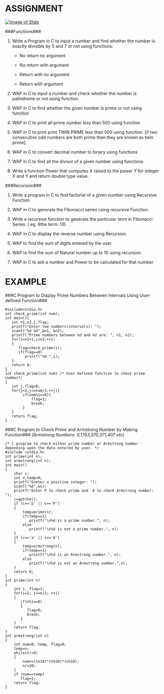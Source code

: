 ASSIGNMENT
========================================================

[![Image of Slide](http://image.slidesharecdn.com/functions-160229095817/95/unit-7-functions-1-638.jpg?cb=1456764314)](http://www.slideshare.net/AshimLamichhane/unit-7-functions)

###Functions###
1. Write a Program in C to input a number and find whether the number is exactly divisible by 5 and 7 or not using functions: 
	+	No return no argument 

	+	No return with argument 

	+	Return with no argument 

	+	Return with argument 

2.	WAP in C to input a number and check whether the number is palindrome or not using function.
3.	WAP in C to find whether the given number is prime or not using function
4.	WAP in C to print all prime number less than 500 using function
5.	WAP in C to print print TWIN PRIME less than 500 using function. [if two consecutive odd numbers are both prime then they are known as twin prime].
6.	WAP in C to convert decimal number to binary using functions
7.	WAP in C to find all the divisor of a given number using functions
8.	Write a function Power that computes X raised to the power Y for integer X and Y and return double type value.


###Recursion###
1.	Write a program in C to find factorial of a given number using Recursive Function
2.	WAP in C to generate the Fibonacci series using recursive Function. 
3.	Write a recursive function to generate the particular term in Fibonacci Series. ( eg. 8the 
term: 13). 

4.	WAP in C to display the reverse number using Recursion. 

5.	WAP to find the sum of digits entered by the user. 

6.	WAP to find the sum of Natural number up to 10 using recursion. 
7.	WAP in C to ask a number and Power to be calculated for that number. 


EXAMPLE
========================================================
###C Program to Display Prime Numbers Between Intervals Using User-defined Function###
```
#include<stdio.h>
int check_prime(int num);
int main(){
   int n1,n2,i,flag;
   printf("Enter two numbers(intervals): ");
   scanf("%d %d",&n1, &n2);
   printf("Prime numbers between %d and %d are: ", n1, n2);
   for(i=n1+1;i<n2;++i)
   {
      flag=check_prime(i);
      if(flag==0)
         printf("%d ",i);
   }
   return 0;
}
int check_prime(int num) /* User-defined function to check prime number*/
{
   int j,flag=0;
   for(j=2;j<=num/2;++j){
        if(num%j==0){
            flag=1;
            break;
        }
   }
   return flag;
}
```
###C Program to Check Prime and Armstrong Number by Making Function###
*(Armstrong Numbers: 0,1,153,370,371,407 etc)*
```
/* C program to check either prime number or Armstrong number depending upon the data entered by user. */
#include <stdio.h>
int prime(int n);
int armstrong(int n);
int main()
{
    char c;
    int n,temp=0;
    printf("Eneter a positive integer: ");
    scanf("%d",&n);
    printf("Enter P to check prime and  A to check Armstrong number: ");
    c=getche();
    if (c=='p' || c=='P')
    {
        temp=prime(n);
        if(temp==1)
           printf("\n%d is a prime number.", n);
        else
           printf("\n%d is not a prime number.", n);
    }
    if (c=='a' || c=='A')
    {
        temp=armstrong(n);
        if(temp==1)
           printf("\n%d is an Armstrong number.", n);
        else
           printf("\n%d is not an Armstrong number.",n);
    }
    return 0;
}
int prime(int n)
{
    int i, flag=1;
    for(i=2; i<=n/2; ++i)
    {
       if(n%i==0)
       {
          flag=0;
          break;
       }
    }
    return flag;
}
int armstrong(int n)
{
    int num=0, temp, flag=0;
    temp=n;
    while(n!=0)
    {
        num+=(n%10)*(n%10)*(n%10);
        n/=10;
    }
    if (num==temp)
       flag=1;
    return flag;
}
```